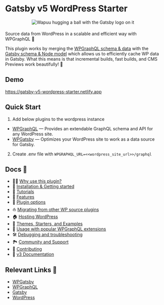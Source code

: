 # Gatsby v5 WordPress Starter

<div align="center" style="margin-bottom: 20px;">
<img src="https://github.com/gatsbyjs/gatsby/raw/master/packages/gatsby-source-wordpress/docs/assets/gatsby-wapuus.png" alt="Wapuu hugging a ball with the Gatsby logo on it" />
</div>

Source data from WordPress in a scalable and efficient way with WPGraphQL 🚀

This plugin works by merging the [WPGraphQL schema & data](https://docs.wpgraphql.com/guides/about-wpgraphql/) with the [Gatsby schema & Node model](https://www.gatsbyjs.com/docs/node-model/) which allows us to efficiently cache WP data in Gatsby. What this means is that incremental builds, fast builds, and CMS Previews work beautifully! 💅

## Demo
https://gatsby-v5-wordpress-starter.netlify.app

## Quick Start
1. Add below plugins to the wordpress instance
  - [WPGraphQL](https://wordpress.org/plugins/wp-graphql/) — Provides an extendable GraphQL schema and API for any WordPress site.
  - [WPGatsby](https://wordpress.org/plugins/wp-gatsby/) — Optimizes your WordPress site to work as a data source for Gatsby.
2. Create .env file with ```WPGRAPHQL_URL=<<wordpress_site_url>>/graphql```

## Docs 📖

- 👩‍🎤 [Why use this plugin?](https://github.com/gatsbyjs/gatsby/blob/master/packages/gatsby-source-wordpress/docs/why-use-this-plugin.md)
- 🏃‍ [Installation & Getting started](https://github.com/gatsbyjs/gatsby/blob/master/packages/gatsby-source-wordpress/docs/getting-started.md)
- 🏫 [Tutorials](https://github.com/gatsbyjs/gatsby/blob/master/packages/gatsby-source-wordpress/docs/tutorials/index.md)
- 🐾 [Features](https://github.com/gatsbyjs/gatsby/blob/master/packages/gatsby-source-wordpress/docs/features/index.md)
- 🔌 [Plugin options](https://github.com/gatsbyjs/gatsby/blob/master/packages/gatsby-source-wordpress/docs/plugin-options.md)
- ⛵️ [Migrating from other WP source plugins](https://github.com/gatsbyjs/gatsby/blob/master/packages/gatsby-source-wordpress/docs/migrating-from-other-wp-source-plugins.md)
- 🏠 [Hosting WordPress](https://github.com/gatsbyjs/gatsby/blob/master/packages/gatsby-source-wordpress/docs/hosting.md)
- 👟 [Themes, Starters, and Examples](https://github.com/gatsbyjs/gatsby/blob/master/packages/gatsby-source-wordpress/docs/themes-starters-examples.md)
- 🏅 [Usage with popular WPGraphQL extensions](https://github.com/gatsbyjs/gatsby/blob/master/packages/gatsby-source-wordpress/docs/usage-with-popular-wp-graphql-extensions.md)
- 🛠 [Debugging and troubleshooting](https://github.com/gatsbyjs/gatsby/blob/master/packages/gatsby-source-wordpress/docs/debugging-and-troubleshooting.md)
- 🏞 [Community and Support](https://github.com/gatsbyjs/gatsby/blob/master/packages/gatsby-source-wordpress/docs/community-and-support.md)
- 🌻 [Contributing](https://github.com/gatsbyjs/gatsby/blob/master/packages/gatsby-source-wordpress/docs/contributing.md)
- 🧓 [v3 Documentation](https://github.com/gatsbyjs/gatsby/blob/1da331a5352e3f7cb18f69050b7199481d85fbcb/packages/gatsby-source-wordpress/README.md)

## Relevant Links 🔗

- [WPGatsby](https://github.com/gatsbyjs/wp-gatsby)
- [WPGraphQL](https://github.com/wp-graphql/wp-graphql)
- [Gatsby](https://www.gatsbyjs.com/)
- [WordPress](https://wordpress.com/)